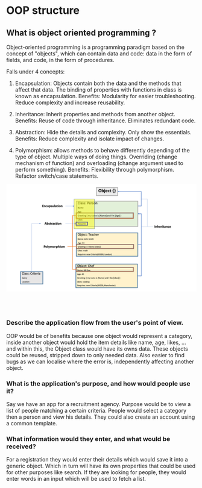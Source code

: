 # OOP structure


## What is object oriented programming ?

Object-oriented programming is a programming paradigm based on the concept of "objects", which can contain data and code: data in the form of fields, and code, in the form of procedures.

Falls under 4 concepts:

1. Encapsulation: Objects contain both the data and the methods that affect that data.
The binding of properties with functions in class is known as encapsulation.
Benefits: Modularity for easier troubleshooting. Reduce complexity and increase reusability.

2. Inheritance: Inherit properties and methods from another object.
Benefits: Reuse of code through inheritance. Eliminates redundant code.

3. Abstraction: Hide the details and complexity. Only show the essentials.
Benefits: Reduce complexity and isolate impact of changes.

4. Polymorphism:  allows methods to behave differently depending of the type of object. Multiple ways of doing things. Overriding (change mechanism of function) and overloading (change argument used to perform something).
Benefits: Flexibility through polymorphism. Refactor switch/case statements.

![alt text](https://github.com/mcsgdigital/Pirple_Homework12_OOP/blob/8e0e45e0d39eaffd8b80989521805ee13219dddd/homework12_oop.png?raw=true)

<br /><br />
### Describe the application flow from the user's point of view.

OOP would be of benefits because one object would represent a category, inside another object would hold the item details like name, age, likes, ... and within this, the Object class would have its owns data. These objects could be reused, stripped down to only needed data. Also easier to find bugs as we can localise where the error is, independently affecting another object.

### What is the application's purpose, and how would people use it?
Say we have an app for a recruitment agency.
Purpose would be to view a list of people matching a certain criteria. People would select a category then a person and view his details. They could also create an account using a common template.

### What information would they enter, and what would be received?
For a registration they would enter their details which would save it into a generic object.
Which in turn will have its own properties that could be used for other purposes like search.
If they are looking for people, they would enter words in an input which will be used to fetch a list.
